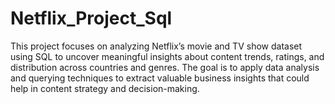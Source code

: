 # Netflix_Project_Sql
This project focuses on analyzing Netflix’s movie and TV show dataset using SQL to uncover meaningful insights about content trends, ratings, and distribution across countries and genres. The goal is to apply data analysis and querying techniques to extract valuable business insights that could help in content strategy and decision-making.
